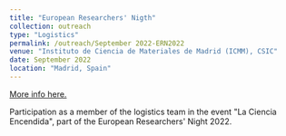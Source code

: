 ```yaml
---
title: "European Researchers' Nigth"
collection: outreach
type: "Logistics"
permalink: /outreach/September 2022-ERN2022
venue: "Instituto de Ciencia de Materiales de Madrid (ICMM), CSIC"
date: September 2022
location: "Madrid, Spain"
---
```


[More info here.](https://lanochedelosinvestigadores.es/)

Participation as a member of the logistics team in the event &quot;La Ciencia Encendida&quot;, part of the European Researchers&apos; Night 2022.
